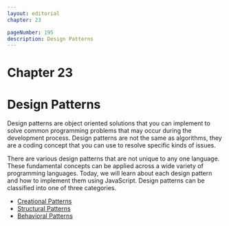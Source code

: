 ```yaml
---
layout: editorial
chapter: 23

pageNumber: 195
description: Design Patterns
---
```

# Chapter 23
# Design Patterns 

Design patterns are object oriented solutions that you can  implement to solve common programming problems that may occur during the development process. Design patterns are not the same as algorithms, they are a coding concept that you can use to resolve specific kinds of issues. 

There are various design patterns that are not unique to any one language. These fundamental concepts can be applied across a wide variety of programming languages. Today, we will learn about each design pattern and how to implement them using JavaScript. Design patterns can be classified into one of three categories.


* [Creational Patterns](./creational-patterns.md)
* [Structural Patterns](./structural-patterns.md)
* [Behavioral Patterns](./behavioral-patterns.md)



